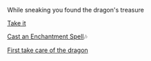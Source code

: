 While sneaking you found the dragon's treasure

[Take it](1.md)

[Cast an Enchantment Spell](1-1.md)🎶

[First take care of the dragon](2-1C.md)
